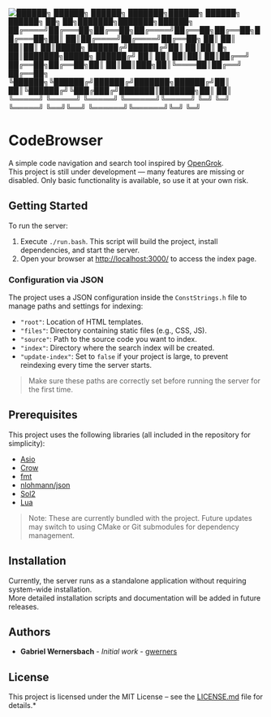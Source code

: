 ![ ██████╗ ██████╗ ██████╗ ███████╗██████╗ ██████╗  ██████╗ ██╗    ██╗███████╗███████╗██████╗ 
██╔════╝██╔═══██╗██╔══██╗██╔════╝██╔══██╗██╔══██╗██╔═══██╗██║    ██║██╔════╝██╔════╝██╔══██╗
██║     ██║   ██║██║  ██║█████╗  ██████╔╝██████╔╝██║   ██║██║ █╗ ██║███████╗█████╗  ██████╔╝
██║     ██║   ██║██║  ██║██╔══╝  ██╔══██╗██╔══██╗██║   ██║██║███╗██║╚════██║██╔══╝  ██╔══██╗
╚██████╗╚██████╔╝██████╔╝███████╗██████╔╝██║  ██║╚██████╔╝╚███╔███╔╝███████║███████╗██║  ██║
 ╚═════╝ ╚═════╝ ╚═════╝ ╚══════╝╚═════╝ ╚═╝  ╚═╝ ╚═════╝  ╚══╝╚══╝ ╚══════╝╚══════╝╚═╝  ╚═╝](https://github.com/gwerners/CodeBrowser/blob/main/banner.png?raw=true)



# CodeBrowser

A simple code navigation and search tool inspired by [OpenGrok](https://github.com/oracle/opengrok).   
This project is still under development — many features are missing or disabled. Only basic functionality is available, so use it at your own risk.

## Getting Started

To run the server:

1. Execute `./run.bash`. This script will build the project, install dependencies, and start the server.
2. Open your browser at [http://localhost:3000/](http://localhost:3000/) to access the index page.

### Configuration via JSON

The project uses a JSON configuration inside the `ConstStrings.h` file to manage paths and settings for indexing:

- `"root"`: Location of HTML templates.
- `"files"`: Directory containing static files (e.g., CSS, JS).
- `"source"`: Path to the source code you want to index.
- `"index"`: Directory where the search index will be created.
- `"update-index"`: Set to `false` if your project is large, to prevent reindexing every time the server starts.

> Make sure these paths are correctly set before running the server for the first time.

## Prerequisites

This project uses the following libraries (all included in the repository for simplicity):

- [Asio](https://think-async.com/) 
- [Crow](https://github.com/ipkn/crow) 
- [fmt](https://github.com/fmtlib/fmt) 
- [nlohmann/json](https://github.com/nlohmann/json) 
- [Sol2](https://github.com/ThePhD/sol2) 
- [Lua](https://www.lua.org/) 

> Note: These are currently bundled with the project. Future updates may switch to using CMake or Git submodules for dependency management.

## Installation

Currently, the server runs as a standalone application without requiring system-wide installation.  
More detailed installation scripts and documentation will be added in future releases.

## Authors

- **Gabriel Wernersbach** - *Initial work* - [gwerners](https://github.com/gwerners) 

## License

This project is licensed under the MIT License – see the [LICENSE.md](LICENSE.md) file for details.*
